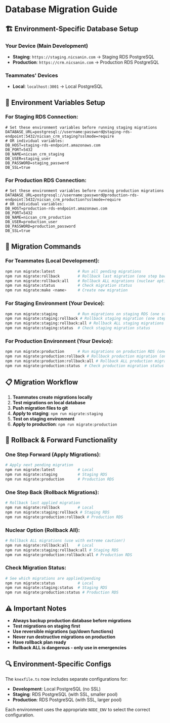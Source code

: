 # Database Migration Guide

## 🏗️ Environment-Specific Database Setup

### **Your Device (Main Development)**
- **Staging**: `https://staging.nicsanin.com` → Staging RDS PostgreSQL
- **Production**: `https://crm.nicsanin.com` → Production RDS PostgreSQL

### **Teammates' Devices**
- **Local**: `localhost:3001` → Local PostgreSQL

## 🔧 Environment Variables Setup

### **For Staging RDS Connection:**
```env
# Set these environment variables before running staging migrations
DATABASE_URL=postgresql://username:password@staging-rds-endpoint:5432/nicsan_crm_staging?sslmode=require
# OR individual variables:
DB_HOST=staging-rds-endpoint.amazonaws.com
DB_PORT=5432
DB_NAME=nicsan_crm_staging
DB_USER=staging_user
DB_PASSWORD=staging_password
DB_SSL=true
```

### **For Production RDS Connection:**
```env
# Set these environment variables before running production migrations
DATABASE_URL=postgresql://username:password@production-rds-endpoint:5432/nicsan_crm_production?sslmode=require
# OR individual variables:
DB_HOST=production-rds-endpoint.amazonaws.com
DB_PORT=5432
DB_NAME=nicsan_crm_production
DB_USER=production_user
DB_PASSWORD=production_password
DB_SSL=true
```

## 🚀 Migration Commands

### **For Teammates (Local Development):**
```bash
npm run migrate:latest          # Run all pending migrations
npm run migrate:rollback        # Rollback last migration (one step back)
npm run migrate:rollback:all    # Rollback ALL migrations (nuclear option)
npm run migrate:status          # Check migration status
npm run migrate:make <name>     # Create new migration
```

### **For Staging Environment (Your Device):**
```bash
npm run migrate:staging         # Run migrations on staging RDS (one step forward)
npm run migrate:staging:rollback # Rollback staging migration (one step back)
npm run migrate:staging:rollback:all # Rollback ALL staging migrations
npm run migrate:staging:status  # Check staging migration status
```

### **For Production Environment (Your Device):**
```bash
npm run migrate:production      # Run migrations on production RDS (one step forward)
npm run migrate:production:rollback # Rollback production migration (one step back)
npm run migrate:production:rollback:all # Rollback ALL production migrations
npm run migrate:production:status  # Check production migration status
```

## 📋 Migration Workflow

1. **Teammates create migrations locally**
2. **Test migrations on local database**
3. **Push migration files to git**
4. **Apply to staging**: `npm run migrate:staging`
5. **Test on staging environment**
6. **Apply to production**: `npm run migrate:production`

## 🔄 Rollback & Forward Functionality

### **One Step Forward (Apply Migrations):**
```bash
# Apply next pending migration
npm run migrate:latest          # Local
npm run migrate:staging         # Staging RDS
npm run migrate:production      # Production RDS
```

### **One Step Back (Rollback Migrations):**
```bash
# Rollback last applied migration
npm run migrate:rollback        # Local
npm run migrate:staging:rollback # Staging RDS
npm run migrate:production:rollback # Production RDS
```

### **Nuclear Option (Rollback All):**
```bash
# Rollback ALL migrations (use with extreme caution!)
npm run migrate:rollback:all    # Local
npm run migrate:staging:rollback:all # Staging RDS
npm run migrate:production:rollback:all # Production RDS
```

### **Check Migration Status:**
```bash
# See which migrations are applied/pending
npm run migrate:status          # Local
npm run migrate:staging:status  # Staging RDS
npm run migrate:production:status # Production RDS
```

## ⚠️ Important Notes

- **Always backup production database before migrations**
- **Test migrations on staging first**
- **Use reversible migrations (up/down functions)**
- **Never run destructive migrations on production**
- **Have rollback plan ready**
- **Rollback ALL is dangerous - only use in emergencies**

## 🔍 Environment-Specific Configs

The `knexfile.ts` now includes separate configurations for:
- **Development**: Local PostgreSQL (no SSL)
- **Staging**: RDS PostgreSQL (with SSL, smaller pool)
- **Production**: RDS PostgreSQL (with SSL, larger pool)

Each environment uses the appropriate `NODE_ENV` to select the correct configuration.

